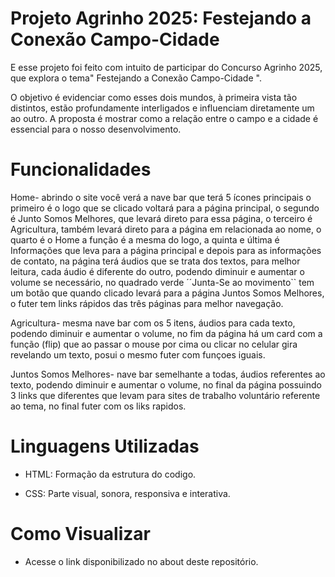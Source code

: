 # Projeto Agrinho 2025: Festejando a Conexão Campo-Cidade
E esse projeto foi feito com intuito de participar do Concurso Agrinho 2025, que explora o tema" Festejando a Conexão Campo-Cidade ".

O objetivo é evidenciar como esses dois mundos, à primeira vista tão distintos, estão profundamente interligados e influenciam diretamente um ao outro. A proposta é mostrar como a relação entre o campo e a cidade é essencial para o nosso desenvolvimento.

# Funcionalidades 
 Home- abrindo o site você verá a nave bar que terá 5 ícones principais o primeiro é o logo que se clicado voltará para a página principal, o segundo é Junto Somos Melhores, que levará direto para essa página, o terceiro é Agricultura, também levará direto para a página em relacionada ao nome, o quarto é o Home a função é a mesma do logo, a quinta e última é Informações que leva para a página principal e depois para as informações de contato, na página terá áudios que se trata dos textos, para melhor leitura, cada áudio é diferente do outro, podendo diminuir e aumentar o volume se necessário, no quadrado verde  ´´Junta-Se ao movimento`` tem um botão que quando clicado levará para a página Juntos Somos Melhores, o futer tem links rápidos das três páginas para melhor navegação.

Agricultura- mesma nave bar com os 5 itens, áudios para cada texto, podendo diminuir e aumentar o volume, no fim da página há um card com a função (flip) que ao passar o mouse por cima ou clicar no celular gira revelando um texto, posui o mesmo futer com funçoes iguais.

Juntos Somos Melhores- nave bar semelhante a todas, áudios referentes ao texto, podendo diminuir e aumentar o volume, no final da página possuindo 3 links que diferentes que levam para sites de trabalho voluntário referente ao tema, no final futer com os liks rapidos.

# Linguagens Utilizadas 
- HTML: Formação da estrutura do codigo.

- CSS: Parte visual, sonora, responsiva e interativa. 

# Como Visualizar
- Acesse o link disponibilizado no about deste repositório.